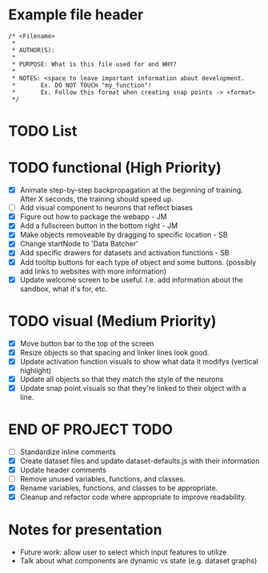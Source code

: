# Example file header

```
/* <Filename>
 *
 * AUTHOR(S):
 *
 * PURPOSE: What is this file used for and WHY?
 *
 * NOTES: <space to leave important information about development.
 *       Ex. DO NOT TOUCH "my_function"!
 *       Ex. Follow this format when creating snap points -> <format>
 */
```


# TODO List

# TODO functional (High Priority)
- [x] Animate step-by-step backpropagation at the beginning of training. After X seconds, the training should speed up.
- [ ] Add visual component to neurons that reflect biases
- [x] Figure out how to package the webapp - JM
- [x] Add a fullscreen button in the bottom right - JM
- [x] Make objects removeable by dragging to specific location - SB
- [x] Change startNode to 'Data Batcher'
- [x] Add specific drawers for datasets and activation functions - SB
- [x] Add tooltip buttons for each type of object and some buttons. (possibly add links to websites with more information)
- [x] Update welcome screen to be useful. I.e. add information about the sandbox, what it's for, etc.
  
# TODO visual (Medium Priority)
- [x] Move button bar to the top of the screen
- [x] Resize objects so that spacing and linker lines look good.
- [x] Update activation function visuals to show what data it modifys (vertical highlight)
- [x] Update all objects so that they match the style of the neurons
- [x] Update snap point visuals so that they're linked to their object with a line.

# END OF PROJECT TODO
- [ ] Standardize inline comments
- [x] Create dataset files and update dataset-defaults.js with their information
- [x] Update header comments
- [ ] Remove unused variables, functions, and classes.
- [x] Rename variables, functions, and classes to be appropriate.
- [x] Cleanup and refactor code where appropriate to improve readability.

# Notes for presentation
 - Future work: allow user to select which input features to utilize
 - Talk about what components are dynamic vs state (e.g. dataset graphs)
